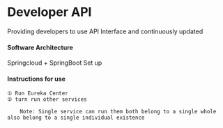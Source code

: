 # Developer API 
Providing developers to use API Interface and continuously updated

#### Software Architecture

 Springcloud + SpringBoot Set up

#### Instructions for use

    ① Run Eureka Center
    ② turn run other services
    
        Note: Single service can run them both belong to a single whole also belong to a single individual existence
    
    
    




